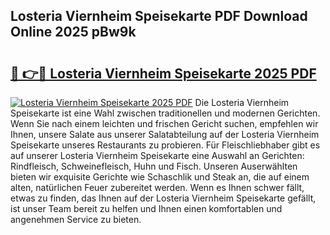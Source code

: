 ## Losteria Viernheim Speisekarte PDF Download Online 2025 pBw9k

# <h2><a href="http://gc86kb.nevu.top/?p=Losteria+Viernheim+Speisekarte">🔗 👉🔴 Losteria Viernheim Speisekarte 2025 PDF</a></h2>

[![Losteria Viernheim Speisekarte 2025 PDF](https://i.imgur.com/dBaPXMq.png)](http://gc86kb.nevu.top/?p=Losteria+Viernheim+Speisekarte)
Die Losteria Viernheim Speisekarte ist eine Wahl zwischen traditionellen und modernen Gerichten. Wenn Sie nach einem leichten und frischen Gericht suchen, empfehlen wir Ihnen, unsere Salate aus unserer Salatabteilung auf der Losteria Viernheim Speisekarte unseres Restaurants zu probieren. Für Fleischliebhaber gibt es auf unserer Losteria Viernheim Speisekarte eine Auswahl an Gerichten: Rindfleisch, Schweinefleisch, Huhn und Fisch. Unseren Auserwählten bieten wir exquisite Gerichte wie Schaschlik und Steak an, die auf einem alten, natürlichen Feuer zubereitet werden. Wenn es Ihnen schwer fällt, etwas zu finden, das Ihnen auf der Losteria Viernheim Speisekarte gefällt, ist unser Team bereit zu helfen und Ihnen einen komfortablen und angenehmen Service zu bieten.
